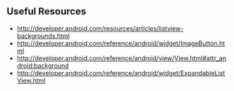 ## Useful Resources ##

  * http://developer.android.com/resources/articles/listview-backgrounds.html
  * http://developer.android.com/reference/android/widget/ImageButton.html
  * http://developer.android.com/reference/android/view/View.html#attr_android:background
  * http://developer.android.com/reference/android/widget/ExpandableListView.html